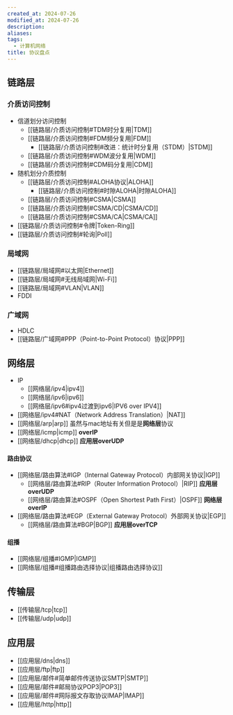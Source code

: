```yaml
---
created_at: 2024-07-26
modified_at: 2024-07-26
description: 
aliases: 
tags:
  - 计算机网络
title: 协议盘点
---
```

## 链路层
### 介质访问控制
- 信道划分访问控制
	- [[链路层/介质访问控制#TDM时分复用|TDM]]
	- [[链路层/介质访问控制#FDM频分复用|FDM]]
		- [[链路层/介质访问控制#改进：统计时分复用（STDM）|STDM]]
	- [[链路层/介质访问控制#WDM波分复用|WDM]]
	- [[链路层/介质访问控制#CDM码分复用|CDM]]
- 随机划分介质控制
	- [[链路层/介质访问控制#ALOHA协议|ALOHA]]
		- [[链路层/介质访问控制#时隙ALOHA|时隙ALOHA]]
	- [[链路层/介质访问控制#CSMA|CSMA]]
	- [[链路层/介质访问控制#CSMA/CD|CSMA/CD]]
	- [[链路层/介质访问控制#CSMA/CA|CSMA/CA]]
- [[链路层/介质访问控制#令牌|Token-Ring]]
- [[链路层/介质访问控制#轮询|Poll]]
### 局域网
-  [[链路层/局域网#以太网|Ethernet]]
-  [[链路层/局域网#无线局域网|Wi-Fi]]
-  [[链路层/局域网#VLAN|VLAN]]
- FDDI
### 广域网
- HDLC
- [[链路层/广域网#PPP（Point-to-Point Protocol）协议|PPP]]
## 网络层
- IP
	- [[网络层/ipv4|ipv4]]
	- [[网络层/ipv6|ipv6]]
	- [[网络层/ipv6#ipv4过渡到ipv6|IPV6 over IPV4]]
- [[网络层/ipv4#NAT（Network Address Translation）|NAT]]
- [[网络层/arp|arp]] 虽然与mac地址有关但是是**网络层**协议
- [[网络层/icmp|icmp]] **overIP**
- [[网络层/dhcp|dhcp]] **应用层overUDP**
#### 路由协议
- [[网络层/路由算法#IGP（Internal Gateway Protocol）内部网关协议|IGP]]
	- [[网络层/路由算法#RIP（Router Information Protocol）|RIP]] **应用层overUDP**
	- [[网络层/路由算法#OSPF（Open Shortest Path First）|OSPF]] **网络层overIP**
- [[网络层/路由算法#EGP（External Gateway Protocol）外部网关协议|EGP]]
	- [[网络层/路由算法#BGP|BGP]] **应用层overTCP**
#### 组播
- [[网络层/组播#IGMP|IGMP]]
- [[网络层/组播#组播路由选择协议|组播路由选择协议]]
## 传输层
- [[传输层/tcp|tcp]]
- [[传输层/udp|udp]]
## 应用层
- [[应用层/dns|dns]]
- [[应用层/ftp|ftp]]
- [[应用层/邮件#简单邮件传送协议SMTP|SMTP]]
- [[应用层/邮件#邮局协议POP3|POP3]]
- [[应用层/邮件#网际报文存取协议IMAP|IMAP]]
- [[应用层/http|http]]